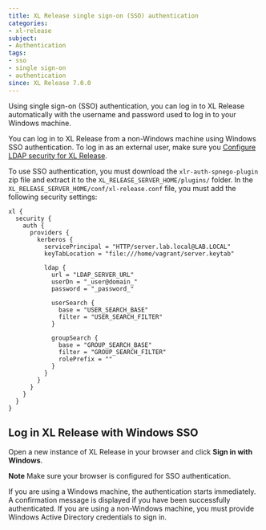 ```yaml
---
title: XL Release single sign-on (SSO) authentication
categories:
- xl-release
subject:
- Authentication
tags:
- sso
- single sign-on
- authentication
since: XL Release 7.0.0
---
```


Using single sign-on (SSO) authentication, you can log in to XL Release automatically with the username and password used to log in to your Windows machine.

You can log in to XL Release from a non-Windows machine using Windows SSO authentication. To log in as an external user, make sure you [Configure LDAP security for XL Release](/xl-release/how-to/configure-ldap-security-for-xl-release.html).

To use SSO authentication, you must download the `xlr-auth-spnego-plugin` zip file and extract it to the `XL_RELEASE_SERVER_HOME/plugins/` folder. In the `XL_RELEASE_SERVER_HOME/conf/xl-release.conf` file, you must add the following security settings:

    xl {
      security {
        auth {
          providers {
            kerberos {
              servicePrincipal = "HTTP/server.lab.local@LAB.LOCAL"
              keyTabLocation = "file:///home/vagrant/server.keytab"

              ldap {
                url = "LDAP_SERVER_URL"
                userDn = "_user@domain_"
                password = "_password_"

                userSearch {
                  base = "USER_SEARCH_BASE"
                  filter = "USER_SEARCH_FILTER"
                }

                groupSearch {
                  base = "GROUP_SEARCH_BASE"
                  filter = "GROUP_SEARCH_FILTER"
                  rolePrefix = ""
                }
              }
            }
          }
        }
      }
    }

## Log in XL Release with Windows SSO

Open a new instance of XL Release in your browser and click **Sign in with Windows**.

**Note** Make sure your browser is configured for SSO authentication.

If you are using a Windows machine, the authentication starts immediately. A confirmation message is displayed if you have been successfully authenticated. If you are using a non-Windows machine, you must provide Windows Active Directory credentials to sign in.
